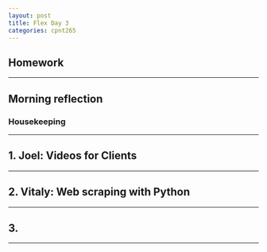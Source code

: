```yaml
---
layout: post
title: Flex Day 3
categories: cpnt265
---
```


## Homework

---

## Morning reflection
### Housekeeping

---

## 1. Joel: Videos for Clients

---

## 2. Vitaly: Web scraping with Python

---

## 3. 

---
